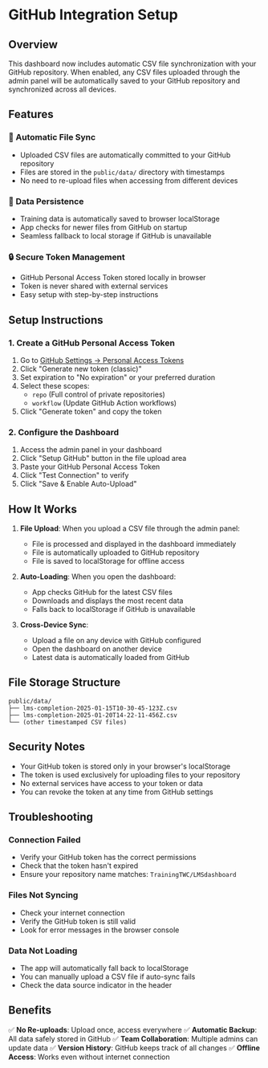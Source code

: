 # GitHub Integration Setup

## Overview
This dashboard now includes automatic CSV file synchronization with your GitHub repository. When enabled, any CSV files uploaded through the admin panel will be automatically saved to your GitHub repository and synchronized across all devices.

## Features

### 🔄 Automatic File Sync
- Uploaded CSV files are automatically committed to your GitHub repository
- Files are stored in the `public/data/` directory with timestamps
- No need to re-upload files when accessing from different devices

### 💾 Data Persistence
- Training data is automatically saved to browser localStorage
- App checks for newer files from GitHub on startup
- Seamless fallback to local storage if GitHub is unavailable

### 🔒 Secure Token Management
- GitHub Personal Access Token stored locally in browser
- Token is never shared with external services
- Easy setup with step-by-step instructions

## Setup Instructions

### 1. Create a GitHub Personal Access Token

1. Go to [GitHub Settings → Personal Access Tokens](https://github.com/settings/tokens)
2. Click "Generate new token (classic)"
3. Set expiration to "No expiration" or your preferred duration
4. Select these scopes:
   - `repo` (Full control of private repositories)
   - `workflow` (Update GitHub Action workflows)
5. Click "Generate token" and copy the token

### 2. Configure the Dashboard

1. Access the admin panel in your dashboard
2. Click "Setup GitHub" button in the file upload area
3. Paste your GitHub Personal Access Token
4. Click "Test Connection" to verify
5. Click "Save & Enable Auto-Upload"

## How It Works

1. **File Upload**: When you upload a CSV file through the admin panel:
   - File is processed and displayed in the dashboard immediately
   - File is automatically uploaded to GitHub repository
   - File is saved to localStorage for offline access

2. **Auto-Loading**: When you open the dashboard:
   - App checks GitHub for the latest CSV files
   - Downloads and displays the most recent data
   - Falls back to localStorage if GitHub is unavailable

3. **Cross-Device Sync**: 
   - Upload a file on any device with GitHub configured
   - Open the dashboard on another device
   - Latest data is automatically loaded from GitHub

## File Storage Structure

```
public/data/
├── lms-completion-2025-01-15T10-30-45-123Z.csv
├── lms-completion-2025-01-20T14-22-11-456Z.csv
└── (other timestamped CSV files)
```

## Security Notes

- Your GitHub token is stored only in your browser's localStorage
- The token is used exclusively for uploading files to your repository
- No external services have access to your token or data
- You can revoke the token at any time from GitHub settings

## Troubleshooting

### Connection Failed
- Verify your GitHub token has the correct permissions
- Check that the token hasn't expired
- Ensure your repository name matches: `TrainingTWC/LMSdashboard`

### Files Not Syncing
- Check your internet connection
- Verify the GitHub token is still valid
- Look for error messages in the browser console

### Data Not Loading
- The app will automatically fall back to localStorage
- You can manually upload a CSV file if auto-sync fails
- Check the data source indicator in the header

## Benefits

✅ **No Re-uploads**: Upload once, access everywhere
✅ **Automatic Backup**: All data safely stored in GitHub
✅ **Team Collaboration**: Multiple admins can update data
✅ **Version History**: GitHub keeps track of all changes
✅ **Offline Access**: Works even without internet connection